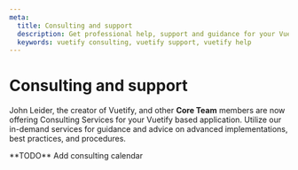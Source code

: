```yaml
---
meta:
  title: Consulting and support
  description: Get professional help, support and guidance for your Vuetify application from the creator, John Leider.
  keywords: vuetify consulting, vuetify support, vuetify help
---
```


# Consulting and support

John Leider, the creator of Vuetify, and other **Core Team** members are now offering Consulting Services for your Vuetify based application. Utilize our in-demand services for guidance and advice on advanced implementations, best practices, and procedures.

<entry-ad />

<alert type="error">
  **TODO** Add consulting calendar
</alert>

<backmatter />
